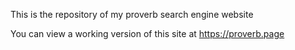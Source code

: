 This is the repository of my proverb search engine website

You can view a working version of this site at https://proverb.page
